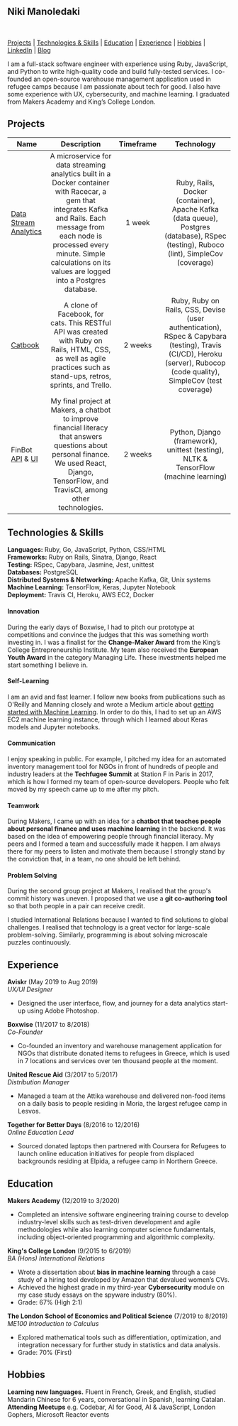 ## Niki Manoledaki

<a href="https://sourcerer.io/nikimanoledaki"><img src="https://img.shields.io/badge/Ruby-355%20commits-orange.svg" alt=""></a>
<a href="https://sourcerer.io/nikimanoledaki"><img src="https://img.shields.io/badge/JavaScript-191%20commits-orange.svg" alt=""></a>
<a href="https://sourcerer.io/nikimanoledaki"><img src="https://img.shields.io/badge/CSS-161%20commits-orange.svg" alt=""></a> 
<a href="https://sourcerer.io/nikimanoledaki"><img src="https://img.shields.io/badge/Python-89%20commits-orange.svg" alt=""></a>
<a href="https://sourcerer.io/nikimanoledaki"><img src="https://img.shields.io/badge/Go-39%20commits-orange.svg" alt=""></a>

[Projects](#projects) | [Technologies & Skills](#technologies--skills) | [Education](#education) | [Experience](#experience) | [Hobbies](#hobbies) | [LinkedIn](https://www.linkedin.com/in/niki-manoledaki-9b505111b/) | [Blog](https://medium.com/@niki.manoledaki)

I am a full-stack software engineer with experience using Ruby, JavaScript, and Python to write high-quality code and build fully-tested services. I co-founded an open-source warehouse management application used in refugee camps because I am passionate about tech for good. I also have some experience with UX, cybersecurity, and machine learning. I graduated from Makers Academy and King’s College London.

## Projects

| Name                                                                                                        |                                                                                                                        Description                                                                                                                         | Timeframe |                                                                               Technology                                                                               |
| ----------------------------------------------------------------------------------------------------------- | :--------------------------------------------------------------------------------------------------------------------------------------------------------------------------------------------------------------------------------------------------------: | :-------: | :--------------------------------------------------------------------------------------------------------------------------------------------------------------------: |
| [Data Stream Analytics](https://github.com/nikimanoledaki/data_stream_analytics)                            | A microservice for data streaming analytics built in a Docker container with Racecar, a gem that integrates Kafka and Rails. Each message from each node is processed every minute. Simple calculations on its values are logged into a Postgres database. |  1 week   |                 Ruby, Rails, Docker (container), Apache Kafka (data queue), Postgres (database), RSpec (testing), Ruboco (lint), SimpleCov (coverage)                  |
| [Catbook](https://github.com/nikimanoledaki/acebook-catbook-inc)                                            |                                           A clone of Facebook, for cats. This RESTful API was created with Ruby on Rails, HTML, CSS, as well as agile practices such as stand-ups, retros, sprints, and Trello.                                            |  2 weeks  | Ruby, Ruby on Rails, CSS, Devise (user authentication), RSpec & Capybara (testing), Travis (CI/CD), Heroku (server), Rubocop (code quality), SimpleCov (test coverage) |
| FinBot [API](https://github.com/nikimanoledaki/finbot-api) & [UI](https://github.com/nikimanoledaki/finbot) |                               My final project at Makers, a chatbot to improve financial literacy that answers questions about personal finance. We used React, Django, TensorFlow, and TravisCI, among other technologies.                                |  2 weeks  |                                          Python, Django (framework), unittest (testing), NLTK & TensorFlow (machine learning)                                          |

## Technologies & Skills

**Languages:** Ruby, Go, JavaScript, Python, CSS/HTML </br>
**Frameworks:** Ruby on Rails, Sinatra, Django, React</br>
**Testing:** RSpec, Capybara, Jasmine, Jest, unittest</br>
**Databases:** PostgreSQL</br>
**Distributed Systems & Networking:** Apache Kafka, Git, Unix systems</br>
**Machine Learning:** TensorFlow, Keras, Jupyter Notebook</br>
**Deployment:** Travis CI, Heroku, AWS EC2, Docker

#### Innovation
During the early days of Boxwise, I had to pitch our prototype at competitions and convince the judges that this was something worth investing in. I was a finalist for the **Change-Maker Award** from the King’s College Entrepreneurship Institute. My team also received the **European Youth Award** in the category Managing Life. These investments helped me start something I believe in.

#### Self-Learning
I am an avid and fast learner. I follow new books from publications such as O'Reilly and Manning closely and wrote a Medium article about [getting started with Machine Learning](https://medium.com/analytics-vidhya/machine-learning-for-beginners-84c23e090b18). In order to do this, I had to set up an AWS EC2 machine learning instance, through which I learned about Keras models and Jupyter notebooks.

#### Communication

I enjoy speaking in public. For example, I pitched my idea for an automated inventory management tool for NGOs in front of hundreds of people and industry leaders at the **Techfugee Summit** at Station F in Paris in 2017, which is how I formed my team of open-source developers. People who felt moved by my speech came up to me after my pitch.

#### Teamwork

During Makers, I came up with an idea for a **chatbot that teaches people about personal finance and uses machine learning** in the backend. It was based on the idea of empowering people through financial literacy. My peers and I formed a team and successfully made it happen. I am always there for my peers to listen and motivate them because I strongly stand by the conviction that, in a team, no one should be left behind.
  
#### Problem Solving

During the second group project at Makers, I realised that the group's commit history was uneven. I proposed that we use a **git co-authoring tool** so that both people in a pair can receive credit.

I studied International Relations because I wanted to find solutions to global challenges. I realised that technology is a great vector for large-scale problem-solving. Similarly, programming is about solving microscale puzzles continuously.

## Experience

**Aviskr** (May 2019 to Aug 2019)</br>
_UX/UI Designer_

- Designed the user interface, flow, and journey for a data analytics start-up using Adobe Photoshop.

**Boxwise** (11/2017 to 8/2018)  
_Co-Founder_

- Co-founded an inventory and warehouse management application for NGOs that distribute donated items to refugees in Greece, which is used in 7 locations and services over ten thousand people at the moment.

**United Rescue Aid** (3/2017 to 5/2017)  
_Distribution Manager_

- Managed a team at the Attika warehouse and delivered non-food items on a daily basis to people residing in Moria, the largest refugee camp in Lesvos.

**Together for Better Days** (8/2016 to 12/2016)  
_Online Education Lead_

- Sourced donated laptops then partnered with Coursera for Refugees to launch online education initiatives for people from displaced backgrounds residing at Elpida, a refugee camp in Northern Greece.
  
## Education

**Makers Academy** (12/2019 to 3/2020)
- Completed an intensive software engineering training course to develop industry-level skills such as test-driven development and agile methodologies while also learning computer science fundamentals, including object-oriented programming and algorithmic complexity.

**King's College London** (9/2015 to 6/2019) </br>
_BA (Hons) International Relations_

- Wrote a dissertation about **bias in machine learning** through a case study of a hiring tool developed by Amazon that devalued women’s CVs.
- Achieved the highest grade in my third-year **Cybersecurity** module on my case study essays on the spyware industry (80%).
- Grade: 67% (High 2:1)

**The London School of Economics and Political Science** (7/2019 to 8/2019) </br>
_ME100 Introduction to Calculus_

- Explored mathematical tools such as differentiation, optimization, and integration necessary for further study in statistics and data analysis.
- Grade: 70% (First)

## Hobbies

**Learning new languages.** Fluent in French, Greek, and English, studied Mandarin Chinese for 6 years, conversational in Spanish, learning Catalan.</br>
**Attending Meetups** e.g. Codebar, AI for Good, AI & JavaScript, London Gophers, Microsoft Reactor events
